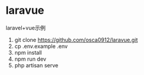# laravue
laravel+vue示例
1. git clone https://github.com/osca0912/laravue.git
2. cp .env.example .env
3. npm install
4. npm run dev
5. php artisan serve
